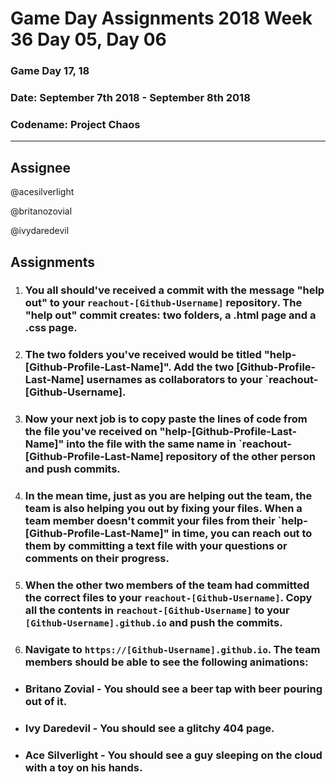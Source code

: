 # **Game Day Assignments 2018 Week 36 Day 05, Day 06**

### Game Day 17, 18

### **Date:** September 7th 2018 - September 8th 2018

### **Codename:** Project Chaos


___

## **Assignee** 

@acesilverlight

@britanozovial

@ivydaredevil

## **Assignments**

1. ### You all should've received a commit with the message "help out" to your `reachout-[Github-Username]` repository. The "help out" commit creates: two folders, a .html page and a .css page.

2. ### The two folders you've received would be titled "help-[Github-Profile-Last-Name]". Add the two [Github-Profile-Last-Name] usernames as collaborators to your `reachout-[Github-Username].

3. ### Now your next job is to copy paste the lines of code from the file you've received on "help-[Github-Profile-Last-Name]" into the file with the same name in `reachout-[Github-Profile-Last-Name] repository of the other person and push commits. 

4. ### In the mean time, just as you are helping out the team, the team is also helping you out by fixing your files. When a team member doesn't commit your files from their `help-[Github-Profile-Last-Name]" in time, you can reach out to them by committing a text file with your questions or comments on their progress. 

5. ###  When the other two members of the team had committed the correct files to your `reachout-[Github-Username]`. Copy all the contents in `reachout-[Github-Username]` to your `[Github-Username].github.io` and push the commits. 

6. ### Navigate to `https://[Github-Username].github.io`. The team members should be able to see the following animations:

- ### Britano Zovial - You should see a beer tap with beer pouring out of it. 
- ### Ivy Daredevil - You should see a glitchy 404 page. 
- ### Ace Silverlight - You should see a guy sleeping on the cloud with a toy on his hands. 
